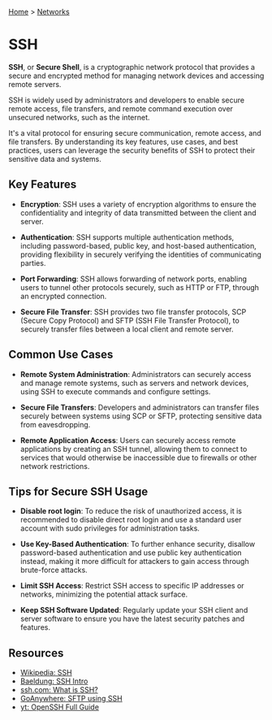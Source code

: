 [Home](../../README.md) > [Networks](./README.md)

# SSH

**SSH**, or **Secure Shell**, is a cryptographic network protocol that provides a secure and encrypted method for managing network devices and accessing remote servers.

SSH is widely used by administrators and developers to enable secure remote access, file transfers, and remote command execution over unsecured networks, such as the internet.

It's a vital protocol for ensuring secure communication, remote access, and file transfers. By understanding its key features, use cases, and best practices, users can leverage the security benefits of SSH to protect their sensitive data and systems.

## Key Features

- **Encryption**: SSH uses a variety of encryption algorithms to ensure the confidentiality and integrity of data transmitted between the client and server.

- **Authentication**: SSH supports multiple authentication methods, including password-based, public key, and host-based authentication, providing flexibility in securely verifying the identities of communicating parties.

- **Port Forwarding**: SSH allows forwarding of network ports, enabling users to tunnel other protocols securely, such as HTTP or FTP, through an encrypted connection.

- **Secure File Transfer**: SSH provides two file transfer protocols, SCP (Secure Copy Protocol) and SFTP (SSH File Transfer Protocol), to securely transfer files between a local client and remote server.

## Common Use Cases

- **Remote System Administration**: Administrators can securely access and manage remote systems, such as servers and network devices, using SSH to execute commands and configure settings.

- **Secure File Transfers**: Developers and administrators can transfer files securely between systems using SCP or SFTP, protecting sensitive data from eavesdropping.

- **Remote Application Access**: Users can securely access remote applications by creating an SSH tunnel, allowing them to connect to services that would otherwise be inaccessible due to firewalls or other network restrictions.

## Tips for Secure SSH Usage

- **Disable root login**: To reduce the risk of unauthorized access, it is recommended to disable direct root login and use a standard user account with sudo privileges for administration tasks.

- **Use Key-Based Authentication**: To further enhance security, disallow password-based authentication and use public key authentication instead, making it more difficult for attackers to gain access through brute-force attacks.

- **Limit SSH Access**: Restrict SSH access to specific IP addresses or networks, minimizing the potential attack surface.

- **Keep SSH Software Updated**: Regularly update your SSH client and server software to ensure you have the latest security patches and features.

## Resources
- [Wikipedia: SSH](https://en.wikipedia.org/wiki/Secure_Shell)
- [Baeldung: SSH Intro](https://www.baeldung.com/cs/ssh-intro)
- [ssh.com: What is SSH?](https://www.ssh.com/academy/ssh/protocol)
- [GoAnywhere: SFTP using SSH](https://www.goanywhere.com/blog/how-sftp-works)
- [yt: OpenSSH Full Guide](https://www.youtube.com/watch?v=ys5zh7kexve)
